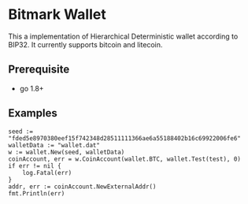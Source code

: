 # Bitmark Wallet

This a implementation of Hierarchical Deterministic wallet according to BIP32.
It currently supports bitcoin and litecoin.

## Prerequisite

- go 1.8+

## Examples

``` golang
seed := "fded5e8970380eef15f742348d28511111366ae6a55188402b16c69922006fe6"
walletData := "wallet.dat"
w := wallet.New(seed, walletData)
coinAccount, err = w.CoinAccount(wallet.BTC, wallet.Test(test), 0)
if err != nil {
    log.Fatal(err)
}
addr, err := coinAccount.NewExternalAddr()
fmt.Println(err)
```

